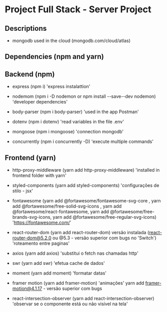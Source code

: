 # Project Full Stack - Server Project

## Descriptions

- mongodb used in the cloud (mongodb.com/cloud/atlas)

## Dependencies (npm and yarn)

## Backend (npm)

- express (npm i) 'express instalattion'

- nodemom (npm i -D nodemon or npm install --save--dev nodemon) 'developer dependencies'

- body-parser (npm i body-parser) 'used in the app Postman'

- dotenv (npm i dotenv) 'read variables in the file .env'

- mongoose (npm i mongoose) 'connection mongodb'

- concurrently (npm i concurrently -D) 'execute multiple commands'

## Frontend (yarn)

- http-proxy-middleware (yarn add http-proxy-middleware) 'installed in frontend folder with yarn'

- styled-components (yarn add styled-components) 'configurações de stilo - jsx'

- fontawesome (yarn add @fortawesome/fontawesome-svg-core , yarn add @fortawesome/free-solid-svg-icons , yarn add @fortawesome/react-fontawesome, yarn add @fortawesome/free-brands-svg-icons, yarn add @fortawesome/free-regular-svg-icons) 'https://fontawesome.com/'

- react-router-dom (yarn add react-router-dom) versão instalada (react-router-dom@5.2.0 ou @5.3 - versão superior com bugs no 'Switch') 'roteamento entre paginas'

- axios (yarn add axios) 'substitui o fetch nas chamadas http'

- swr (yarn add swr) 'efetua cache de dados'

- moment (yarn add moment) 'formatar datas'

- framer motion (yarn add framer-motion) 'animações' yarn add framer-motion@4.1.17 - versão superior com bugs

- react-intersection-observer (yarn add react-intersection-observer) 'observar se o componente está ou não visível na tela'